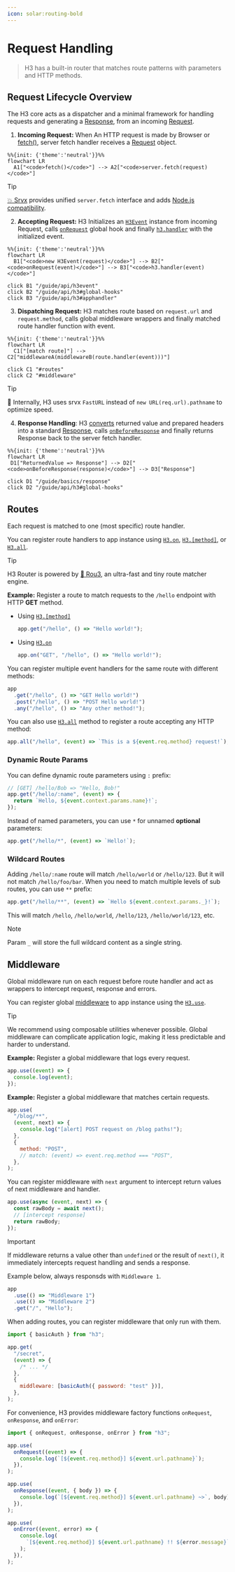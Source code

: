 ```yaml
---
icon: solar:routing-bold
---
```


# Request Handling

> H3 has a built-in router that matches route patterns with parameters and HTTP methods.

## Request Lifecycle Overview

The H3 core acts as a dispatcher and a minimal framework for handling requests and generating a [Response](https://developer.mozilla.org/en-US/docs/Web/API/Response), from an incoming [Request](https://developer.mozilla.org/en-US/docs/Web/API/Request).

1. **Incoming Request:** When An HTTP request is made by Browser or [fetch()](https://developer.mozilla.org/en-US/docs/Web/API/Fetch_API), server fetch handler receives a [Request](https://developer.mozilla.org/en-US/docs/Web/API/Request) object.

```mermaid
%%{init: {'theme':'neutral'}}%%
flowchart LR
  A1["<code>fetch()</code>"] --> A2["<code>server.fetch(request)</code>"]
```

> [!TIP]
> ​[💥 Srvx](https://srvx.h3.dev) provides unified `server.fetch` interface and adds [Node.js compatibility](https://srvx.h3.dev/guide/node).

2. **Accepting Request:** H3 Initializes an [`H3Event`](/guide/api/h3event) instance from incoming Request, calls [`onRequest`](/guide/api/h3#global-hooks) global hook and finally [`h3.handler`](/guide/api/h3#apphandler) with the initialized event.

```mermaid
%%{init: {'theme':'neutral'}}%%
flowchart LR
  B1["<code>new H3Event(request)</code>"] --> B2["<code>onRequest(event)</code>"] --> B3["<code>h3.handler(event)</code>"]

click B1 "/guide/api/h3event"
click B2 "/guide/api/h3#global-hooks"
click B3 "/guide/api/h3#apphandler"
```

3. **Dispatching Request:** H3 matches route based on `request.url` and `request.method`, calls global middleware wrappers and finally matched route handler function with event.

```mermaid
%%{init: {'theme':'neutral'}}%%
flowchart LR
  C1["[match route]"] --> C2["middlewareA(middlewareB(route.handler(event)))"]

click C1 "#routes"
click C2 "#middleware"
```

> [!TIP]
> 🚀 Internally, H3 uses srvx `FastURL` instead of `new URL(req.url).pathname` to optimize speed.

4. **Response Handling**: H3 [converts](/guide/basics/response#response-types) returned value and prepared headers into a standard [Response](https://developer.mozilla.org/en-US/docs/Web/API/Response), calls [`onBeforeResponse`](/guide/api/h3#global-hooks) and finally returns Response back to the server fetch handler.

```mermaid
%%{init: {'theme':'neutral'}}%%
flowchart LR
 D1["ReturnedValue => Response"] --> D2["<code>onBeforeResponse(response)</code>"] --> D3["Response"]

click D1 "/guide/basics/response"
click D2 "/guide/api/h3#global-hooks"
```

## Routes

Each request is matched to one (most specific) route handler.

You can register route handlers to app instance using [`H3.on`](/guide/api/h3#h3on), [`H3.[method]`](/guide/api/h3#h3method), or [`H3.all`](/guide/api/h3#h3all).

> [!TIP]
> H3 Router is powered by [🌳 Rou3](https://github.com/h3js/rou3), an ultra-fast and tiny route matcher engine.

**Example:** Register a route to match requests to the `/hello` endpoint with HTTP **GET** method.

- Using [`H3.[method]`](/guide/api/h3#h3method)

  ```js
  app.get("/hello", () => "Hello world!");
  ```

- Using [`H3.on`](/guide/api/h3#h3on)

  ```js
  app.on("GET", "/hello", () => "Hello world!");
  ```

You can register multiple event handlers for the same route with different methods:

```js
app
  .get("/hello", () => "GET Hello world!")
  .post("/hello", () => "POST Hello world!")
  .any("/hello", () => "Any other method!");
```

You can also use [`H3.all`](/guide/api/h3#h3all) method to register a route accepting any HTTP method:

```js
app.all("/hello", (event) => `This is a ${event.req.method} request!`);
```

### Dynamic Route Params

You can define dynamic route parameters using `:` prefix:

```js
// [GET] /hello/Bob => "Hello, Bob!"
app.get("/hello/:name", (event) => {
  return `Hello, ${event.context.params.name}!`;
});
```

Instead of named parameters, you can use `*` for unnamed **optional** parameters:

```js
app.get("/hello/*", (event) => `Hello!`);
```

### Wildcard Routes

Adding `/hello/:name` route will match `/hello/world` or `/hello/123`. But it will not match `/hello/foo/bar`.
When you need to match multiple levels of sub routes, you can use `**` prefix:

```js
app.get("/hello/**", (event) => `Hello ${event.context.params._}!`);
```

This will match `/hello`, `/hello/world`, `/hello/123`, `/hello/world/123`, etc.

> [!NOTE]
> Param `_` will store the full wildcard content as a single string.

## Middleware

Global middleware run on each request before route handler and act as wrappers to intercept request, response and errors.

You can register global [middleware](/guide/handler#middleware) to app instance using the [`H3.use`](/guide/api/h3#h3use).

> [!TIP]
> We recommend using composable utilities whenever possible. Global middleware can complicate application logic, making it less predictable and harder to understand.

**Example:** Register a global middleware that logs every request.

```js
app.use((event) => {
  console.log(event);
});
```

**Example:** Register a global middleware that matches certain requests.

```js
app.use(
  "/blog/**",
  (event, next) => {
    console.log("[alert] POST request on /blog paths!");
  },
  {
    method: "POST",
    // match: (event) => event.req.method === "POST",
  },
);
```

You can register middleware with `next` argument to intercept return values of next middleware and handler.

```js
app.use(async (event, next) => {
  const rawBody = await next();
  // [intercept response]
  return rawBody;
});
```

> [!IMPORTANT]
> If middleware returns a value other than `undefined` or the result of `next()`, it immediately intercepts request handling and sends a response.

Example below, always responsds with `Middleware 1`.

```js
app
  .use(() => "Middleware 1")
  .use(() => "Middleware 2")
  .get("/", "Hello");
```

When adding routes, you can register middleware that only run with them.

```js
import { basicAuth } from "h3";

app.get(
  "/secret",
  (event) => {
    /* ... */
  },
  {
    middleware: [basicAuth({ password: "test" })],
  },
);
```

For convenience, H3 provides middleware factory functions `onRequest`, `onResponse`, and `onError`:

```js
import { onRequest, onResponse, onError } from "h3";

app.use(
  onRequest((event) => {
    console.log(`[${event.req.method}] ${event.url.pathname}`);
  }),
);

app.use(
  onResponse((event, { body }) => {
    console.log(`[${event.req.method}] ${event.url.pathname} ~>`, body);
  }),
);

app.use(
  onError((event, error) => {
    console.log(
      `[${event.req.method}] ${event.url.pathname} !! ${error.message}`,
    );
  }),
);
```

